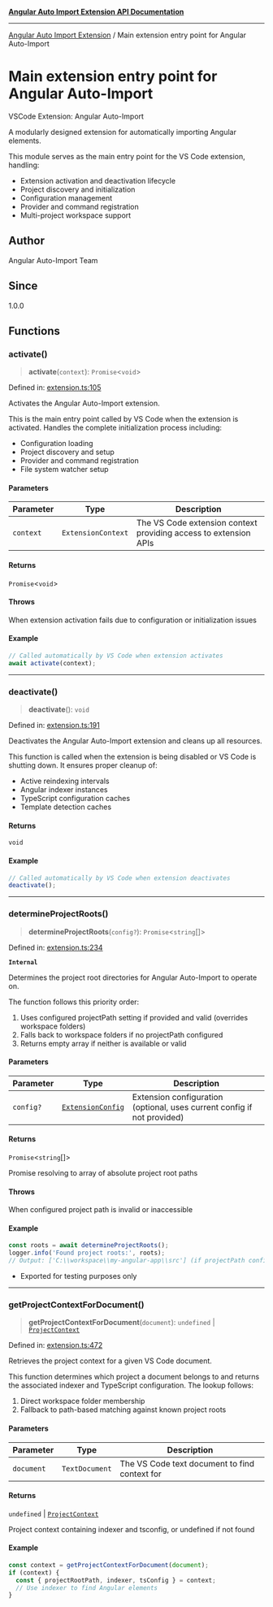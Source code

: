 [**Angular Auto Import Extension API Documentation**](README.md)

***

[Angular Auto Import Extension](README.md) / Main extension entry point for Angular Auto-Import

# Main extension entry point for Angular Auto-Import

VSCode Extension: Angular Auto-Import

A modularly designed extension for automatically importing Angular elements.

This module serves as the main entry point for the VS Code extension, handling:
- Extension activation and deactivation lifecycle
- Project discovery and initialization
- Configuration management
- Provider and command registration
- Multi-project workspace support

## Author

Angular Auto-Import Team

## Since

1.0.0

## Functions

### activate()

> **activate**(`context`): `Promise`\<`void`\>

Defined in: [extension.ts:105](https://github.com/ngx-rock/vscode-angular-auto-import/blob/main/src/extension.ts#L105)

Activates the Angular Auto-Import extension.

This is the main entry point called by VS Code when the extension is activated.
Handles the complete initialization process including:
- Configuration loading
- Project discovery and setup
- Provider and command registration
- File system watcher setup

#### Parameters

| Parameter | Type | Description |
| ------ | ------ | ------ |
| `context` | `ExtensionContext` | The VS Code extension context providing access to extension APIs |

#### Returns

`Promise`\<`void`\>

#### Throws

When extension activation fails due to configuration or initialization issues

#### Example

```typescript
// Called automatically by VS Code when extension activates
await activate(context);
```

***

### deactivate()

> **deactivate**(): `void`

Defined in: [extension.ts:191](https://github.com/ngx-rock/vscode-angular-auto-import/blob/main/src/extension.ts#L191)

Deactivates the Angular Auto-Import extension and cleans up all resources.

This function is called when the extension is being disabled or VS Code is shutting down.
It ensures proper cleanup of:
- Active reindexing intervals
- Angular indexer instances
- TypeScript configuration caches
- Template detection caches

#### Returns

`void`

#### Example

```typescript
// Called automatically by VS Code when extension deactivates
deactivate();
```

***

### determineProjectRoots()

> **determineProjectRoots**(`config?`): `Promise`\<`string`[]\>

Defined in: [extension.ts:234](https://github.com/ngx-rock/vscode-angular-auto-import/blob/main/src/extension.ts#L234)

**`Internal`**

Determines the project root directories for Angular Auto-Import to operate on.

The function follows this priority order:
1. Uses configured projectPath setting if provided and valid (overrides workspace folders)
2. Falls back to workspace folders if no projectPath configured
3. Returns empty array if neither is available or valid

#### Parameters

| Parameter | Type | Description |
| ------ | ------ | ------ |
| `config?` | [`ExtensionConfig`](config/settings.md#extensionconfig) | Extension configuration (optional, uses current config if not provided) |

#### Returns

`Promise`\<`string`[]\>

Promise resolving to array of absolute project root paths

#### Throws

When configured project path is invalid or inaccessible

#### Example

```typescript
const roots = await determineProjectRoots();
logger.info('Found project roots:', roots);
// Output: ['C:\\workspace\\my-angular-app\\src'] (if projectPath configured to src/)
```

 - Exported for testing purposes only

***

### getProjectContextForDocument()

> **getProjectContextForDocument**(`document`): `undefined` \| [`ProjectContext`](types/angular.md#projectcontext)

Defined in: [extension.ts:472](https://github.com/ngx-rock/vscode-angular-auto-import/blob/main/src/extension.ts#L472)

Retrieves the project context for a given VS Code document.

This function determines which project a document belongs to and returns
the associated indexer and TypeScript configuration. The lookup follows:
1. Direct workspace folder membership
2. Fallback to path-based matching against known project roots

#### Parameters

| Parameter | Type | Description |
| ------ | ------ | ------ |
| `document` | `TextDocument` | The VS Code text document to find context for |

#### Returns

`undefined` \| [`ProjectContext`](types/angular.md#projectcontext)

Project context containing indexer and tsconfig, or undefined if not found

#### Example

```typescript
const context = getProjectContextForDocument(document);
if (context) {
  const { projectRootPath, indexer, tsConfig } = context;
  // Use indexer to find Angular elements
}
```

